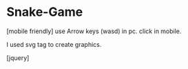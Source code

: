 # Snake-Game
[mobile friendly]
use Arrow keys (wasd) in pc.
click in mobile.

I used svg tag to create graphics.

[jquery]
